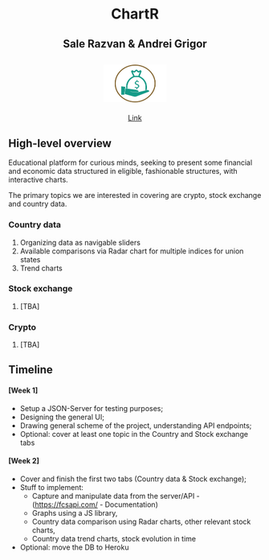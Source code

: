 <h1 align=center> ChartR </h1>
<h2 align=center> Sale Razvan & Andrei Grigor </h2>
<h2 align=center><img src="imagini/homeWallpaper.png" height="75" width="125"></h2>

<p align=center><a href="https://salerazvan.github.io/home">Link</a></p>

## High-level overview ## 
Educational platform for curious minds, seeking to present some financial and economic data structured in eligible, fashionable structures, with interactive charts.

The primary topics we are interested in covering are crypto, stock exchange and country data. 

  ### Country data ###
  1) Organizing data as navigable sliders
  2) Available comparisons via Radar chart for multiple indices for union states
  3) Trend charts
  
  ### Stock exchange ###
  1) [TBA]

  ### Crypto ###
  1) [TBA]

## Timeline ##

  #### [Week 1] ####
  - Setup a JSON-Server for testing purposes;
  - Designing the general UI;
  - Drawing general scheme of the project, understanding API endpoints;
  - Optional: cover at least one topic in the Country and Stock exchange tabs

  #### [Week 2] ####
  - Cover and finish the first two tabs (Country data & Stock exchange);
  - Stuff to implement: 
    - Capture and manipulate data from the server/API - (https://fcsapi.com/ - Documentation) 
    - Graphs using a JS library,
    - Country data comparison using Radar charts, other relevant stock charts,
    - Country data trend charts, stock evolution in time
  - Optional: move the DB to Heroku
